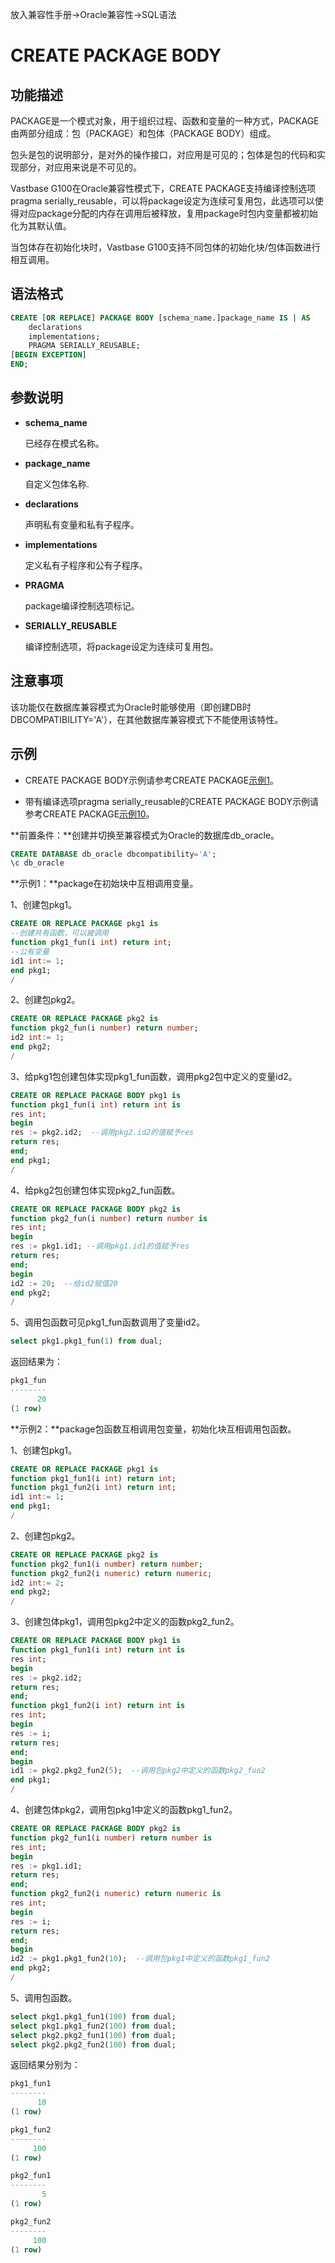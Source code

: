 放入兼容性手册->Oracle兼容性->SQL语法

# CREATE PACKAGE BODY

## 功能描述

PACKAGE是一个模式对象，用于组织过程、函数和变量的一种方式，PACKAGE由两部分组成：包（PACKAGE）和包体（PACKAGE BODY）组成。

包头是包的说明部分，是对外的操作接口，对应用是可见的；包体是包的代码和实现部分，对应用来说是不可见的。

Vastbase G100在Oracle兼容性模式下，CREATE PACKAGE支持编译控制选项pragma serially_reusable，可以将package设定为连续可复用包，此选项可以使得对应package分配的内存在调用后被释放，复用package时包内变量都被初始化为其默认值。

当包体存在初始化块时，Vastbase G100支持不同包体的初始化块/包体函数进行相互调用。

## 语法格式

```sql
CREATE [OR REPLACE] PACKAGE BODY [schema_name.]package_name IS | AS
    declarations
    implementations;
    PRAGMA SERIALLY_REUSABLE;
[BEGIN EXCEPTION]
END;
```

## 参数说明

- **schema_name**

  已经存在模式名称。

- **package_name**

  自定义包体名称.

- **declarations**

  声明私有变量和私有子程序。

- **implementations**

  定义私有子程序和公有子程序。

- **PRAGMA**

  package编译控制选项标记。

- **SERIALLY_REUSABLE**

  编译控制选项，将package设定为连续可复用包。

## 注意事项

该功能仅在数据库兼容模式为Oracle时能够使用（即创建DB时DBCOMPATIBILITY='A'），在其他数据库兼容模式下不能使用该特性。

## 示例

- CREATE PACKAGE BODY示例请参考CREATE PACKAGE[示例1](CREATE-PACKAGE.md#创建包)。

- 带有编译选项pragma serially_reusable的CREATE PACKAGE BODY示例请参考CREATE PACKAGE[示例10](CREATE-PACKAGE.md#example10)。

**前置条件：**创建并切换至兼容模式为Oracle的数据库db_oracle。

```sql
CREATE DATABASE db_oracle dbcompatibility='A';    
\c db_oracle
```

**示例1：**package在初始块中互相调用变量。

1、创建包pkg1。

```sql
CREATE OR REPLACE PACKAGE pkg1 is
--创建共有函数，可以被调用
function pkg1_fun(i int) return int; 
--公有变量
id1 int:= 1;  
end pkg1;
/
```

2、创建包pkg2。

```sql
CREATE OR REPLACE PACKAGE pkg2 is
function pkg2_fun(i number) return number;
id2 int:= 1; 
end pkg2;
/
```

3、给pkg1包创建包体实现pkg1_fun函数，调用pkg2包中定义的变量id2。

```sql
CREATE OR REPLACE PACKAGE BODY pkg1 is
function pkg1_fun(i int) return int is
res int;
begin  
res := pkg2.id2;  --调用pkg2.id2的值赋予res
return res;
end;
end pkg1;
/
```

4、给pkg2包创建包体实现pkg2_fun函数。

```sql
CREATE OR REPLACE PACKAGE BODY pkg2 is
function pkg2_fun(i number) return number is
res int;
begin
res := pkg1.id1; --调用pkg1.id1的值赋予res
return res;
end;
begin
id2 := 20;  --给id2赋值20
end pkg2;
/
```

5、调用包函数可见pkg1_fun函数调用了变量id2。

```sql
select pkg1.pkg1_fun(1) from dual;
```

返回结果为：

```sql
pkg1_fun
--------
      20
(1 row)
```

**示例2：**package包函数互相调用包变量，初始化块互相调用包函数。

1、创建包pkg1。

```sql
CREATE OR REPLACE PACKAGE pkg1 is
function pkg1_fun1(i int) return int;
function pkg1_fun2(i int) return int;
id1 int:= 1;
end pkg1;
/
```

2、创建包pkg2。

```sql
CREATE OR REPLACE PACKAGE pkg2 is
function pkg2_fun1(i number) return number;
function pkg2_fun2(i numeric) return numeric;
id2 int:= 2;
end pkg2;
/
```

3、创建包体pkg1，调用包pkg2中定义的函数pkg2_fun2。

```sql
CREATE OR REPLACE PACKAGE BODY pkg1 is
function pkg1_fun1(i int) return int is 
res int;
begin
res := pkg2.id2;
return res;
end;
function pkg1_fun2(i int) return int is
res int;
begin
res := i;
return res;
end;
begin
id1 := pkg2.pkg2_fun2(5);  --调用包pkg2中定义的函数pkg2_fun2
end pkg1;
/
```

4、创建包体pkg2，调用包pkg1中定义的函数pkg1_fun2。

```sql
CREATE OR REPLACE PACKAGE BODY pkg2 is
function pkg2_fun1(i number) return number is
res int;
begin
res := pkg1.id1;
return res;
end;
function pkg2_fun2(i numeric) return numeric is
res int;
begin
res := i;
return res;
end;
begin
id2 := pkg1.pkg1_fun2(10);  --调用包pkg1中定义的函数pkg1_fun2
end pkg2;
/
```

5、调用包函数。

```sql
select pkg1.pkg1_fun1(100) from dual;
select pkg1.pkg1_fun2(100) from dual;
select pkg2.pkg2_fun1(100) from dual;
select pkg2.pkg2_fun2(100) from dual;
```

返回结果分别为：

```sql
pkg1_fun1
--------
      10
(1 row)

pkg1_fun2
--------
     100
(1 row)

pkg2_fun1
--------
       5
(1 row)

pkg2_fun2
--------
     100
(1 row)
```